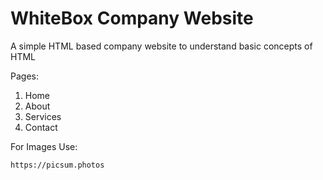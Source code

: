# WhiteBox Company Website

A simple HTML based company website to understand basic concepts of HTML

Pages:

1. Home
2. About
3. Services
4. Contact

For Images Use:
```
https://picsum.photos
```